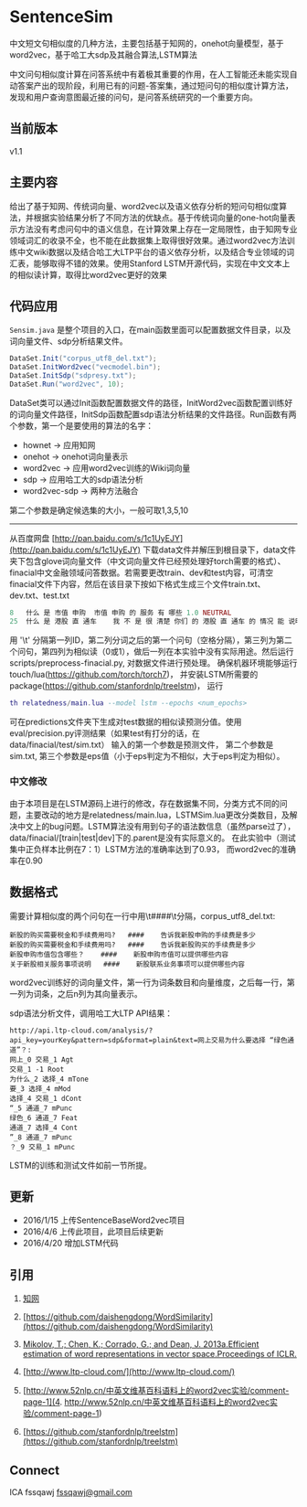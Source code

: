 # SentenceSim
 中文短文句相似度的几种方法，主要包括基于知网的，onehot向量模型，基于word2vec，基于哈工大sdp及其融合算法,LSTM算法
 
 中文问句相似度计算在问答系统中有着极其重要的作用，在人工智能还未能实现自动答案产出的现阶段，利用已有的问题-答案集，通过短问句的相似度计算方法，发现和用户查询意图最近接的问句，是问答系统研究的一个重要方向。
## 当前版本
 v1.1
## 主要内容
 给出了基于知网、传统词向量、word2vec以及语义依存分析的短问句相似度算法，并根据实验结果分析了不同方法的优缺点。基于传统词向量的one-hot向量表示方法没有考虑问句中的语义信息，在计算效果上存在一定局限性，由于知网专业领域词汇的收录不全，也不能在此数据集上取得很好效果。通过word2vec方法训练中文wiki数据以及结合哈工大LTP平台的语义依存分析，以及结合专业领域的词汇表，能够取得不错的效果。使用Stanford LSTM开源代码，实现在中文文本上的相似读计算，取得比word2vec更好的效果
## 代码应用
 `Sensim.java` 是整个项目的入口，在main函数里面可以配置数据文件目录，以及词向量文件、sdp分析结果文件。
 ``` java
 DataSet.Init("corpus_utf8_del.txt");
 DataSet.InitWord2vec("vecmodel.bin");
 DataSet.InitSdp("sdpresy.txt");
 DataSet.Run("word2vec", 10);
 ```
 DataSet类可以通过Init函数配置数据文件的路径，InitWord2vec函数配置训练好的词向量文件路径，InitSdp函数配置sdp语法分析结果的文件路径。Run函数有两个参数，第一个是要使用的算法的名字：
 * hownet -> 应用知网
 * onehot -> onehot词向量表示
 * word2vec -> 应用word2vec训练的Wiki词向量
 * sdp -> 应用哈工大的sdp语法分析
 * word2vec-sdp -> 两种方法融合

第二个参数是确定候选集的大小，一般可取1,3,5,10


_ _ _
从百度网盘 [http://pan.baidu.com/s/1c1UyEJY](http://pan.baidu.com/s/1c1UyEJY) 下载data文件并解压到根目录下，data文件夹下包含glove词向量文件（中文词向量文件已经预处理好torch需要的格式）、finacial中文金融领域问答数据。若需要更改train、dev和test内容，可清空finacial文件下内容，然后在该目录下按如下格式生成三个文件train.txt、dev.txt、test.txt
``` lua
8	什么 是 市值 申购	市值 申购 的 服务 有 哪些	1.0	NEUTRAL
25	什么 是 港股 直 通车	我 不 是 很 清楚 你们 的 港股 直 通车 的 情况 能 说明 一下 吗	1.0	NEUTRAL
```
用 '\t' 分隔第一列ID，第二列分词之后的第一个问句（空格分隔），第三列为第二个问句，第四列为相似读（0或1），做后一列在本实验中没有实际用途。然后运行scripts/preprocess-finacial.py, 对数据文件进行预处理。
确保机器环境能够运行touch/lua(https://github.com/torch/torch7)， 并安装LSTM所需要的package(https://github.com/stanfordnlp/treelstm)， 运行
``` lua
th relatedness/main.lua --model lstm --epochs <num_epochs>
```
可在predictions文件夹下生成对test数据的相似读预测分值。使用eval/precision.py评测结果（如果test有打分的话，在data/finacial/test/sim.txt） 输入的第一个参数是预测文件， 第二个参数是sim.txt, 第三个参数是eps值（小于eps判定为不相似，大于eps判定为相似）。

### 中文修改
由于本项目是在LSTM源码上进行的修改，存在数据集不同，分类方式不同的问题，主要改动的地方是relatedness/main.lua，LSTMSim.lua更改分类数目，及解决中文上的bug问题。LSTM算法没有用到句子的语法数信息（虽然parse过了），data/finacial/[train|test|dev]下的.parent是没有实际意义的。
在此实验中（测试集中正负样本比例在7：1）LSTM方法的准确率达到了0.93， 而word2vec的准确率在0.90
## 数据格式
 需要计算相似度的两个问句在一行中用\t####\t分隔，corpus_utf8_del.txt:
 ```
 新股的购买需要税金和手续费用吗?	####	告诉我新股申购的手续费是多少
 新股的购买需要税金和手续费用吗?	####	告诉我新股购买的手续费是多少
 新股申购市值包含哪些？	####	新股申购市值可以提供哪些内容
 关于新股相关服务事项说明	####	新股联系业务事项可以提供哪些内容
 ```
 word2vec训练好的词向量文件，第一行为词条数目和向量维度，之后每一行，第一列为词条，之后n列为其向量表示。
 
 sdp语法分析文件，调用哈工大LTP API结果：
 ```
 http://api.ltp-cloud.com/analysis/?api_key=yourKey&pattern=sdp&format=plain&text=网上交易为什么要选择 “绿色通道”？:
 网上_0 交易_1 Agt
 交易_1 -1 Root
 为什么_2 选择_4 mTone
 要_3 选择_4 mMod
 选择_4 交易_1 dCont
 “_5 通道_7 mPunc
 绿色_6 通道_7 Feat
 通道_7 选择_4 Cont
 ”_8 通道_7 mPunc
 ？_9 交易_1 mPunc
 ```
LSTM的训练和测试文件如前一节所提。
## 更新
* 2016/1/15 上传SentenceBaseWord2vec项目
* 2016/4/6 上传此项目，此项目后续更新
* 2016/4/20 增加LSTM代码

## 引用
1. [知网](http://www.keenage.com/html/c_index.html)

2. [https://github.com/daishengdong/WordSimilarity](https://github.com/daishengdong/WordSimilarity)

3. [Mikolov, T.; Chen, K.; Corrado, G.; and Dean, J. 2013a.Efficient estimation of word representations in vector space.Proceedings of ICLR.](http://arxiv.org/abs/1301.3781)

4. [http://www.ltp-cloud.com/](http://www.ltp-cloud.com/)

5. [http://www.52nlp.cn/中英文维基百科语料上的word2vec实验/comment-page-1](4. http://www.52nlp.cn/中英文维基百科语料上的word2vec实验/comment-page-1)

6. [https://github.com/stanfordnlp/treelstm](https://github.com/stanfordnlp/treelstm)

## Connect
ICA fssqawj fssqawj@gmail.com
